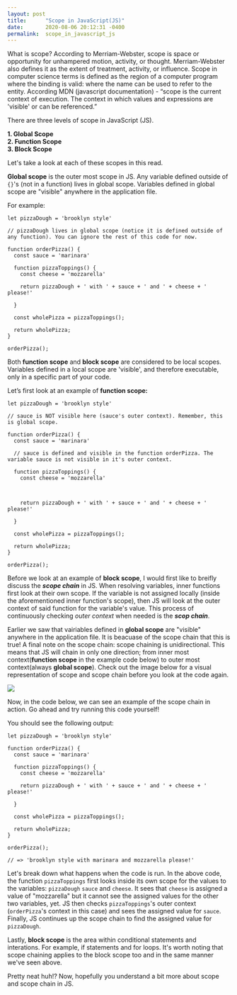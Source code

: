 ```yaml
---
layout: post
title:      "Scope in JavaScript(JS)"
date:       2020-08-06 20:12:31 -0400
permalink:  scope_in_javascript_js
---
```



What is scope? According to Merriam-Webster, scope is space or opportunity for unhampered motion, activity, or thought. Merriam-Webster also defines it as the extent of treatment, activity, or influence. Scope in computer science terms is defined as the region of a computer program where the binding is valid: where the name can be used to refer to the entity. According MDN (javascript documentation) - “scope is the current context of execution. The context in which values and expressions are 'visible' or can be referenced.”

There are three levels of scope in JavaScript (JS).

**1. Global Scope** <br>
**2. Function Scope** <br>
**3. Block Scope**

Let's take a look at each of these scopes in this read.

**Global scope** is the outer most scope in JS. Any variable defined outside of `{}`'s (not in a function) lives in global scope. Variables defined in global scope are "visible" anywhere in the application file. 

For example:
```
let pizzaDough = 'brooklyn style'

// pizzaDough lives in global scope (notice it is defined outside of any function). You can ignore the rest of this code for now.

function orderPizza() {
  const sauce = 'marinara'

  function pizzaToppings() {
    const cheese = 'mozzarella'
   
    return pizzaDough + ' with ' + sauce + ' and ' + cheese + ' please!'
    
  }

  const wholePizza = pizzaToppings();

  return wholePizza;
}

orderPizza();
```

Both **function scope** and **block scope** are considered to be local scopes. Variables defined in a local scope are 'visible', and therefore executable, only in a specific part of your code. 

Let’s first look at an example of **function scope:**
```
let pizzaDough = 'brooklyn style'

// sauce is NOT visible here (sauce's outer context). Remember, this is global scope.

function orderPizza() {
  const sauce = 'marinara'

  // sauce is defined and visible in the function orderPizza. The variable sauce is not visible in it's outer context.

  function pizzaToppings() {
    const cheese = 'mozzarella'


   
    return pizzaDough + ' with ' + sauce + ' and ' + cheese + ' please!'
    
  }

  const wholePizza = pizzaToppings();

  return wholePizza;
}

orderPizza();
```

Before we look at an example of **block scope**, I would first like to breifly discuss the ***scope chain*** in JS. 
When resolving variables, inner functions first look at their own scope. If the variable is not assigned locally (inside the aforementioned inner function's scope), then JS will look at the outer context of said function for the variable's value. This process of continuously checking *outer context* when needed is the ***scop chain***. 

Earlier we saw that vairiables defined in **global scope** are "visible" anywhere in the application file. It is beacuase of the scope chain that this is true! A final note on the scope chain: scope chaining is unidirectional. This means that JS will chain in only one direction; from inner most context(**function scope** in the example code below) to outer most context(always **global scope**). Check out the image below for a visual representation of scope and scope chain before you look at the code again.

![](https://i.imgur.com/CGnMgx7m.png)

Now, in the code below, we can see an example of the scope chain in action. Go ahead and try running this code yourself! 

You should see the following output:
```
let pizzaDough = 'brooklyn style'

function orderPizza() {
  const sauce = 'marinara'

  function pizzaToppings() {
    const cheese = 'mozzarella'

    return pizzaDough + ' with ' + sauce + ' and ' + cheese + ' please!'
    
  }

  const wholePizza = pizzaToppings();

  return wholePizza;
}

orderPizza();

// => 'brooklyn style with marinara and mozzarella please!'
```

Let's break down what happens when the code is run. In the above code, the function `pizzaToppings` first looks inside its own scope for the values to the variables: `pizzaDough` `sauce` and `cheese`. It sees that `cheese` is assigned a value of "mozzarella" but it cannot see the assigned values for the other two variables, yet. JS then checks `pizzaToppings`'s outer context (`orderPizza`'s context in this case) and sees the assigned value for `sauce`. Finally, JS continues up the scope chain to find the assigned value for `pizzaDough`. 

Lastly, **block scope** is the area within conditional statements and interations. For example, if statements and for loops. It's worth noting that scope chaining applies to the block scope too and in the same manner we've seen above.  

Pretty neat huh!? Now, hopefully you understand a bit more about scope and scope chain in JS.


